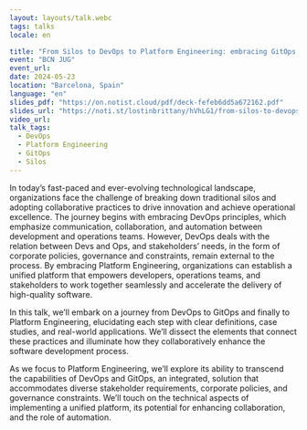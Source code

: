 ```yaml
---
layout: layouts/talk.webc
tags: talks
locale: en

title: "From Silos to DevOps to Platform Engineering: embracing GitOps and going behind the hype"
event: "BCN JUG"
event_url: 
date: 2024-05-23
location: "Barcelona, Spain"
language: "en"
slides_pdf: "https://on.notist.cloud/pdf/deck-fefeb6dd5a672162.pdf"
slides_url: "https://noti.st/lostinbrittany/hVhLG1/from-silos-to-devops-to-platform-engineering-embracing-gitops-and-going-behind-the-hype"
video_url: 
talk_tags:
  - DevOps
  - Platform Engineering
  - GitOps
  - Silos
---
```


In today’s fast-paced and ever-evolving technological landscape, organizations face the challenge of breaking down traditional silos and adopting collaborative practices to drive innovation and achieve operational excellence. The journey begins with embracing DevOps principles, which emphasize communication, collaboration, and automation between development and operations teams. However, DevOps deals with the relation between Devs and Ops, and stakeholders’ needs, in the form of corporate policies, governance and constraints, remain external to the process. By embracing Platform Engineering, organizations can establish a unified platform that empowers developers, operations teams, and stakeholders to work together seamlessly and accelerate the delivery of high-quality software.

In this talk, we’ll embark on a journey from DevOps to GitOps and finally to Platform Engineering, elucidating each step with clear definitions, case studies, and real-world applications. We’ll dissect the elements that connect these practices and illuminate how they collaboratively enhance the software development process.

As we focus to Platform Engineering, we’ll explore its ability to transcend the capabilities of DevOps and GitOps, an integrated, solution that accommodates diverse stakeholder requirements, corporate policies, and governance constraints. We’ll touch on the technical aspects of implementing a unified platform, its potential for enhancing collaboration, and the role of automation.

